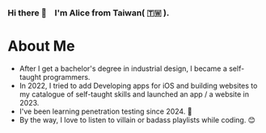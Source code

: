 ### Hi there 👋 &ensp; I'm Alice from Taiwan( 🇹🇼 ).

# About Me

- After I get a bachelor's degree in industrial design, I became a self-taught programmers.
- In 2022, I tried to add Developing apps for iOS and building websites to my catalogue of self-taught skills and launched an app / a website in 2023.
- I've been learning penetration testing since 2024. 🌱
- By the way, I love to listen to villain or badass playlists while coding. 😊


<!--
**AliceUD/AliceUD** is a ✨ _special_ ✨ repository because its `README.md` (this file) appears on your GitHub profile.

Here are some ideas to get you started:

- 🔭 I’m currently working on ...
- 🌱 I’m currently learning ...
- 👯 I’m looking to collaborate on ...
- 🤔 I’m looking for help with ...
- 💬 Ask me about ...
- 📫 How to reach me: ...
- 😄 Pronouns: ...
- ⚡ Fun fact: ...
-->
